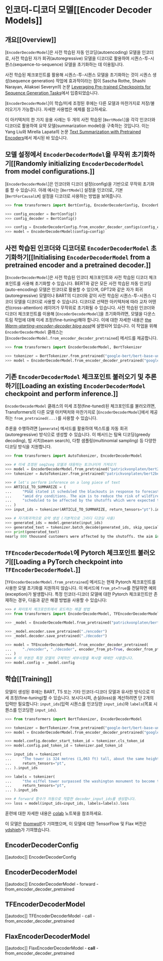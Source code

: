 <!--Copyright 2020 The HuggingFace Team. All rights reserved.

Licensed under the Apache License, Version 2.0 (the "License"); you may not use this file except in compliance with
the License. You may obtain a copy of the License at

http://www.apache.org/licenses/LICENSE-2.0

Unless required by applicable law or agreed to in writing, software distributed under the License is distributed on
an "AS IS" BASIS, WITHOUT WARRANTIES OR CONDITIONS OF ANY KIND, either express or implied. See the License for the
specific language governing permissions and limitations under the License.

⚠️ Note that this file is in Markdown but contain specific syntax for our doc-builder (similar to MDX) that may not be
rendered properly in your Markdown viewer.

-->

# 인코더-디코더 모델[[Encoder Decoder Models]]

## 개요[[Overview]]

[`EncoderDecoderModel`]은 사전 학습된 자동 인코딩(autoencoding) 모델을 인코더로, 사전 학습된 자가 회귀(autoregressive) 모델을 디코더로 활용하여 시퀀스-투-시퀀스(sequence-to-sequence) 모델을 초기화하는 데 이용됩니다.

사전 학습된 체크포인트를 활용해 시퀀스-투-시퀀스 모델을 초기화하는 것이 시퀀스 생성(sequence generation) 작업에 효과적이라는 점이 Sascha Rothe, Shashi Narayan, Aliaksei Severyn의 논문 [Leveraging Pre-trained Checkpoints for Sequence Generation Tasks](https://arxiv.org/abs/1907.12461)에서 입증되었습니다.

[`EncoderDecoderModel`]이 학습/미세 조정된 후에는 다른 모델과 마찬가지로 저장/불러오기가 가능합니다. 자세한 사용법은 예제를 참고하세요.

이 아키텍처의 한 가지 응용 사례는 두 개의 사전 학습된 [`BertModel`]을 각각 인코더와 디코더로 활용하여 요약 모델(summarization model)을 구축하는 것입니다. 이는 Yang Liu와 Mirella Lapata의 논문 [Text Summarization with Pretrained Encoders](https://arxiv.org/abs/1908.08345)에서 제시된 바 있습니다.

## 모델 설정에서 `EncoderDecoderModel`을 무작위 초기화하기[[Randomly initializing `EncoderDecoderModel` from model configurations.]]

[`EncoderDecoderModel`]은 인코더와 디코더 설정(config)을 기반으로 무작위 초기화를 할 수 있습니다. 아래 예시는 [`BertModel`] 설정을 인코더로, 기본 [`BertForCausalLM`] 설정을 디코더로 사용하는 방법을 보여줍니다.

```python
>>> from transformers import BertConfig, EncoderDecoderConfig, EncoderDecoderModel

>>> config_encoder = BertConfig()
>>> config_decoder = BertConfig()

>>> config = EncoderDecoderConfig.from_encoder_decoder_configs(config_encoder, config_decoder)
>>> model = EncoderDecoderModel(config=config)
```

## 사전 학습된 인코더와 디코더로 `EncoderDecoderModel` 초기화하기[[Initialising `EncoderDecoderModel` from a pretrained encoder and a pretrained decoder.]]

[`EncoderDecoderModel`]은 사전 학습된 인코더 체크포인트와 사전 학습된 디코더 체크포인트를 사용해 초기화할 수 있습니다. BERT와 같은 모든 사전 학습된 자동 인코딩(auto-encoding) 모델은 인코더로 활용할 수 있으며, GPT2와 같은 자가 회귀(autoregressive) 모델이나 BART의 디코더와 같이 사전 학습된 시퀀스-투-시퀀스 디코더 모델을 디코더로 사용할 수 있습니다. 디코더로 선택한 아키텍처에 따라 교차 어텐션(cross-attention) 레이어가 무작위로 초기화될 수 있습니다. 사전 학습된 인코더와 디코더 체크포인트를 이용해 [`EncoderDecoderModel`]을 초기화하려면, 모델을 다운스트림 작업에 대해 미세 조정(fine-tuning)해야 합니다. 이에 대한 자세한 내용은 [the *Warm-starting-encoder-decoder blog post*](https://huggingface.co/blog/warm-starting-encoder-decoder)에 설명되어 있습니다. 이 작업을 위해 `EncoderDecoderModel` 클래스는 [`EncoderDecoderModel.from_encoder_decoder_pretrained`] 메서드를 제공합니다.


```python
>>> from transformers import EncoderDecoderModel, BertTokenizer

>>> tokenizer = BertTokenizer.from_pretrained("google-bert/bert-base-uncased")
>>> model = EncoderDecoderModel.from_encoder_decoder_pretrained("google-bert/bert-base-uncased", "google-bert/bert-base-uncased")
```

## 기존 `EncoderDecoderModel` 체크포인트 불러오기 및 추론하기[[Loading an existing `EncoderDecoderModel` checkpoint and perform inference.]]

`EncoderDecoderModel` 클래스의 미세 조정(fine-tuned)된 체크포인트를 불러오려면, Transformers의 다른 모델 아키텍처와 마찬가지로 [`EncoderDecoderModel`]에서 제공하는 `from_pretrained(...)`를 사용할 수 있습니다.

추론을 수행하려면 [`generate`] 메서드를 활용하여 텍스트를 자동 회귀(autoregressive) 방식으로 생성할 수 있습니다. 이 메서드는 탐욕 디코딩(greedy decoding), 빔 서치(beam search), 다항 샘플링(multinomial sampling) 등 다양한 디코딩 방식을 지원합니다.

```python
>>> from transformers import AutoTokenizer, EncoderDecoderModel

>>> # 미세 조정된 seq2seq 모델과 대응하는 토크나이저 가져오기
>>> model = EncoderDecoderModel.from_pretrained("patrickvonplaten/bert2bert_cnn_daily_mail")
>>> tokenizer = AutoTokenizer.from_pretrained("patrickvonplaten/bert2bert_cnn_daily_mail")

>>> # let's perform inference on a long piece of text
>>> ARTICLE_TO_SUMMARIZE = (
...     "PG&E stated it scheduled the blackouts in response to forecasts for high winds "
...     "amid dry conditions. The aim is to reduce the risk of wildfires. Nearly 800 thousand customers were "
...     "scheduled to be affected by the shutoffs which were expected to last through at least midday tomorrow."
... )
>>> input_ids = tokenizer(ARTICLE_TO_SUMMARIZE, return_tensors="pt").input_ids

>>> # 자기회귀적으로 요약 생성 (기본적으로 그리디 디코딩 사용)
>>> generated_ids = model.generate(input_ids)
>>> generated_text = tokenizer.batch_decode(generated_ids, skip_special_tokens=True)[0]
>>> print(generated_text)
nearly 800 thousand customers were affected by the shutoffs. the aim is to reduce the risk of wildfires. nearly 800, 000 customers were expected to be affected by high winds amid dry conditions. pg & e said it scheduled the blackouts to last through at least midday tomorrow.
```

## `TFEncoderDecoderModel`에 Pytorch 체크포인트 불러오기[[Loading a PyTorch checkpoint into `TFEncoderDecoderModel`.]]

[`TFEncoderDecoderModel.from_pretrained`] 메서드는 현재 Pytorch 체크포인트를 사용한 모델 초기화를 지원하지 않습니다. 이 메서드에 `from_pt=True`를 전달하면 예외(exception)가 발생합니다. 특정 인코더-디코더 모델에 대한 Pytorch 체크포인트만 존재하는 경우, 다음과 같은 해결 방법을 사용할 수 있습니다:

```python
>>> # 파이토치 체크포인트에서 로드하는 해결 방법
>>> from transformers import EncoderDecoderModel, TFEncoderDecoderModel

>>> _model = EncoderDecoderModel.from_pretrained("patrickvonplaten/bert2bert-cnn_dailymail-fp16")

>>> _model.encoder.save_pretrained("./encoder")
>>> _model.decoder.save_pretrained("./decoder")

>>> model = TFEncoderDecoderModel.from_encoder_decoder_pretrained(
...     "./encoder", "./decoder", encoder_from_pt=True, decoder_from_pt=True
... )
>>> # 이 부분은 특정 모델의 구체적인 세부사항을 복사할 때에만 사용합니다.
>>> model.config = _model.config
```

## 학습[[Training]]

모델이 생성된 후에는 BART, T5 또는 기타 인코더-디코더 모델과 유사한 방식으로 미세 조정(fine-tuning)할 수 있습니다.
보시다시피, 손실(loss)을 계산하려면 단 2개의 입력만 필요합니다: `input_ids`(입력 시퀀스를 인코딩한 `input_ids`)와 `labels`(목표 시퀀스를 인코딩한 `input_ids`).

```python
>>> from transformers import BertTokenizer, EncoderDecoderModel

>>> tokenizer = BertTokenizer.from_pretrained("google-bert/bert-base-uncased")
>>> model = EncoderDecoderModel.from_encoder_decoder_pretrained("google-bert/bert-base-uncased", "google-bert/bert-base-uncased")

>>> model.config.decoder_start_token_id = tokenizer.cls_token_id
>>> model.config.pad_token_id = tokenizer.pad_token_id

>>> input_ids = tokenizer(
...     "The tower is 324 metres (1,063 ft) tall, about the same height as an 81-storey building, and the tallest structure in Paris. Its base is square, measuring 125 metres (410 ft) on each side.During its construction, the Eiffel Tower surpassed the Washington Monument to become the tallest man-made structure in the world, a title it held for 41 years until the Chrysler Building in New York City was  finished in 1930. It was the first structure to reach a height of 300 metres. Due to the addition of a broadcasting aerial at the top of the tower in 1957, it is now taller than the Chrysler Building by 5.2 metres (17 ft).Excluding transmitters, the Eiffel Tower is the second tallest free-standing structure in France after the Millau Viaduct.",
...     return_tensors="pt",
... ).input_ids

>>> labels = tokenizer(
...     "the eiffel tower surpassed the washington monument to become the tallest structure in the world. it was the first structure to reach a height of 300 metres in paris in 1930. it is now taller than the chrysler building by 5. 2 metres ( 17 ft ) and is the second tallest free - standing structure in paris.",
...     return_tensors="pt",
... ).input_ids

>>> # forward 함수가 자동으로 적합한 decoder_input_ids를 생성합니다.
>>> loss = model(input_ids=input_ids, labels=labels).loss
```
훈련에 대한 자세한 내용은 [colab](https://colab.research.google.com/drive/1WIk2bxglElfZewOHboPFNj8H44_VAyKE?usp=sharing#scrollTo=ZwQIEhKOrJpl) 노트북을 참조하세요. 

이 모델은 [thomwolf](https://github.com/thomwolf)가 기여했으며, 이 모델에 대한 TensorFlow 및 Flax 버전은 [ydshieh](https://github.com/ydshieh)가 기여했습니다.


## EncoderDecoderConfig

[[autodoc]] EncoderDecoderConfig

<frameworkcontent>
<pt>

## EncoderDecoderModel

[[autodoc]] EncoderDecoderModel
    - forward
    - from_encoder_decoder_pretrained

</pt>
<tf>

## TFEncoderDecoderModel

[[autodoc]] TFEncoderDecoderModel
    - call
    - from_encoder_decoder_pretrained

</tf>
<jax>

## FlaxEncoderDecoderModel

[[autodoc]] FlaxEncoderDecoderModel
    - __call__
    - from_encoder_decoder_pretrained

</jax>
</frameworkcontent>
